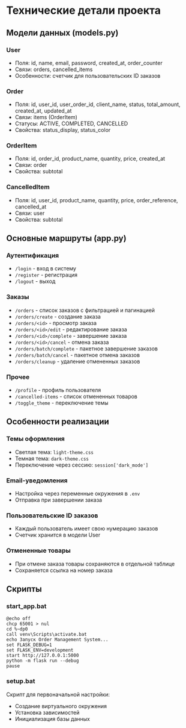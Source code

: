 # Технические детали проекта

## Модели данных (models.py)

### User
- Поля: id, name, email, password, created_at, order_counter
- Связи: orders, cancelled_items
- Особенности: счетчик для пользовательских ID заказов

### Order
- Поля: id, user_id, user_order_id, client_name, status, total_amount, created_at, updated_at
- Связи: items (OrderItem)
- Статусы: ACTIVE, COMPLETED, CANCELLED
- Свойства: status_display, status_color

### OrderItem
- Поля: id, order_id, product_name, quantity, price, created_at
- Связи: order
- Свойства: subtotal

### CancelledItem
- Поля: id, user_id, product_name, quantity, price, order_reference, cancelled_at
- Связи: user
- Свойства: subtotal

## Основные маршруты (app.py)

### Аутентификация
- `/login` - вход в систему
- `/register` - регистрация
- `/logout` - выход

### Заказы
- `/orders` - список заказов с фильтрацией и пагинацией
- `/orders/create` - создание заказа
- `/orders/<id>` - просмотр заказа
- `/orders/<id>/edit` - редактирование заказа
- `/orders/<id>/complete` - завершение заказа
- `/orders/<id>/cancel` - отмена заказа
- `/orders/batch/complete` - пакетное завершение заказов
- `/orders/batch/cancel` - пакетное отмена заказов
- `/orders/cleanup` - удаление отмененных заказов

### Прочее
- `/profile` - профиль пользователя
- `/cancelled-items` - список отмененных товаров
- `/toggle_theme` - переключение темы

## Особенности реализации

### Темы оформления
- Светлая тема: `light-theme.css`
- Темная тема: `dark-theme.css`
- Переключение через сессию: `session['dark_mode']`

### Email-уведомления
- Настройка через переменные окружения в `.env`
- Отправка при завершении заказа

### Пользовательские ID заказов
- Каждый пользователь имеет свою нумерацию заказов
- Счетчик хранится в модели User

### Отмененные товары
- При отмене заказа товары сохраняются в отдельной таблице
- Сохраняется ссылка на номер заказа

## Скрипты

### start_app.bat
```
@echo off
chcp 65001 > nul
cd %~dp0
call venv\Scripts\activate.bat
echo Запуск Order Management System...
set FLASK_DEBUG=1
set FLASK_ENV=development
start http://127.0.0.1:5000
python -m flask run --debug
pause
```

### setup.bat
Скрипт для первоначальной настройки:
- Создание виртуального окружения
- Установка зависимостей
- Инициализация базы данных 